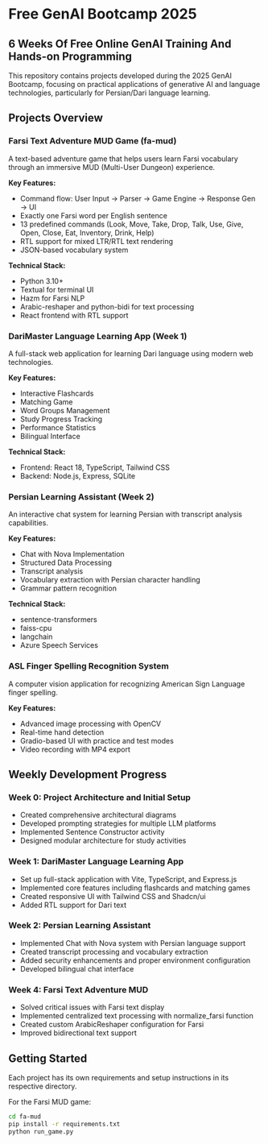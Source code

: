 # Free GenAI Bootcamp 2025
## 6 Weeks Of Free Online GenAI Training And Hands-on Programming

This repository contains projects developed during the 2025 GenAI Bootcamp, focusing on practical applications of generative AI and language technologies, particularly for Persian/Dari language learning.

## Projects Overview

### Farsi Text Adventure MUD Game (fa-mud)
A text-based adventure game that helps users learn Farsi vocabulary through an immersive MUD (Multi-User Dungeon) experience.

**Key Features:**
- Command flow: User Input → Parser → Game Engine → Response Gen → UI
- Exactly one Farsi word per English sentence
- 13 predefined commands (Look, Move, Take, Drop, Talk, Use, Give, Open, Close, Eat, Inventory, Drink, Help)
- RTL support for mixed LTR/RTL text rendering
- JSON-based vocabulary system

**Technical Stack:**
- Python 3.10+
- Textual for terminal UI
- Hazm for Farsi NLP
- Arabic-reshaper and python-bidi for text processing
- React frontend with RTL support

### DariMaster Language Learning App (Week 1)
A full-stack web application for learning Dari language using modern web technologies.

**Key Features:**
- Interactive Flashcards
- Matching Game
- Word Groups Management
- Study Progress Tracking
- Performance Statistics
- Bilingual Interface

**Technical Stack:**
- Frontend: React 18, TypeScript, Tailwind CSS
- Backend: Node.js, Express, SQLite

### Persian Learning Assistant (Week 2)
An interactive chat system for learning Persian with transcript analysis capabilities.

**Key Features:**
- Chat with Nova Implementation
- Structured Data Processing
- Transcript analysis
- Vocabulary extraction with Persian character handling
- Grammar pattern recognition

**Technical Stack:**
- sentence-transformers
- faiss-cpu
- langchain
- Azure Speech Services

### ASL Finger Spelling Recognition System
A computer vision application for recognizing American Sign Language finger spelling.

**Key Features:**
- Advanced image processing with OpenCV
- Real-time hand detection
- Gradio-based UI with practice and test modes
- Video recording with MP4 export

## Weekly Development Progress

### Week 0: Project Architecture and Initial Setup
- Created comprehensive architectural diagrams
- Developed prompting strategies for multiple LLM platforms
- Implemented Sentence Constructor activity
- Designed modular architecture for study activities

### Week 1: DariMaster Language Learning App
- Set up full-stack application with Vite, TypeScript, and Express.js
- Implemented core features including flashcards and matching games
- Created responsive UI with Tailwind CSS and Shadcn/ui
- Added RTL support for Dari text

### Week 2: Persian Learning Assistant
- Implemented Chat with Nova system with Persian language support
- Created transcript processing and vocabulary extraction
- Added security enhancements and proper environment configuration
- Developed bilingual chat interface

### Week 4: Farsi Text Adventure MUD
- Solved critical issues with Farsi text display
- Implemented centralized text processing with normalize_farsi function
- Created custom ArabicReshaper configuration for Farsi
- Improved bidirectional text support

## Getting Started

Each project has its own requirements and setup instructions in its respective directory.

For the Farsi MUD game:
```bash
cd fa-mud
pip install -r requirements.txt
python run_game.py
```
